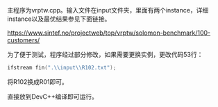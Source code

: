 主程序为vrptw.cpp。输入文件在input文件夹，里面有两个instance，详细instance以及最优结果参见下面链接。

https://www.sintef.no/projectweb/top/vrptw/solomon-benchmark/100-customers/


为了便于测试，程序经过部分修改，如果需要更换实例，更改代码53行：
```C++
ifstream fin(".\\input\\R102.txt");

```
将R102换成R01即可。

直接放到DevC++编译即可运行。